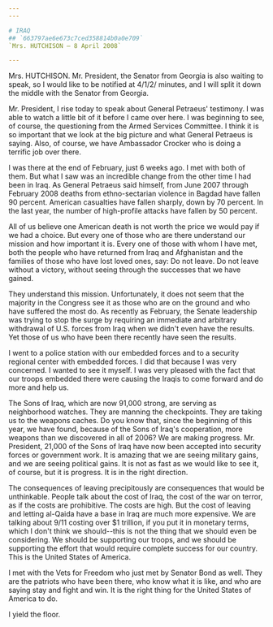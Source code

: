 ```yaml
---
---

# IRAQ
## `663797ae6e673c7ced358814b0a0e709`
`Mrs. HUTCHISON — 8 April 2008`

---
```



Mrs. HUTCHISON. Mr. President, the Senator from Georgia is also 
waiting to speak, so I would like to be notified at 4/1/2/ minutes, and 
I will split it down the middle with the Senator from Georgia.

Mr. President, I rise today to speak about General Petraeus' 
testimony. I was able to watch a little bit of it before I came over 
here. I was beginning to see, of course, the questioning from the Armed 
Services Committee. I think it is so important that we look at the big 
picture and what General Petraeus is saying. Also, of course, we have 
Ambassador Crocker who is doing a terrific job over there.

I was there at the end of February, just 6 weeks ago. I met with both 
of them. But what I saw was an incredible change from the other time I 
had been in Iraq. As General Petraeus said himself, from June 2007 
through February 2008 deaths from ethno-sectarian violence in Bagdad 
have fallen 90 percent. American casualties have fallen sharply, down 
by 70 percent. In the last year, the number of high-profile attacks 
have fallen by 50 percent.

All of us believe one American death is not worth the price we would 
pay if we had a choice. But every one of those who are there understand 
our mission and how important it is. Every one of those with whom I 
have met, both the people who have returned from Iraq and Afghanistan 
and the families of those who have lost loved ones, say: Do not leave. 
Do not leave without a victory, without seeing through the successes 
that we have gained.

They understand this mission. Unfortunately, it does not seem that 
the majority in the Congress see it as those who are on the ground and 
who have suffered the most do. As recently as February, the Senate 
leadership was trying to stop the surge by requiring an immediate and 
arbitrary withdrawal of U.S. forces from Iraq when we didn't even have 
the results. Yet those of us who have been there recently have seen the 
results.

I went to a police station with our embedded forces and to a security 
regional center with embedded forces. I did that because I was very 
concerned. I wanted to see it myself. I was very pleased with the fact 
that our troops embedded there were causing the Iraqis to come forward 
and do more and help us.

The Sons of Iraq, which are now 91,000 strong, are serving as 
neighborhood watches. They are manning the checkpoints. They are taking 
us to the weapons caches. Do you know that, since the beginning of this 
year, we have found, because of the Sons of Iraq's cooperation, more 
weapons than we discovered in all of 2006? We are making progress. Mr. 
President, 21,000 of the Sons of Iraq have now been accepted into 
security forces or government work. It is amazing that we are seeing 
military gains, and we are seeing political gains. It is not as fast as 
we would like to see it, of course, but it is progress. It is in the 
right direction.

The consequences of leaving precipitously are consequences that would 
be unthinkable. People talk about the cost of Iraq, the cost of the war 
on terror, as if the costs are prohibitive. The costs are high. But the 
cost of leaving and letting al-Qaida have a base in Iraq are much more 
expensive. We are talking about 9/11 costing over $1 trillion, if you 
put it in monetary terms, which I don't think we should--this is not 
the thing that we should even be considering. We should be supporting 
our troops, and we should be supporting the effort that would require 
complete success for our country. This is the United States of America.

I met with the Vets for Freedom who just met by Senator Bond as well. 
They are the patriots who have been there, who know what it is like, 
and who are saying stay and fight and win. It is the right thing for 
the United States of America to do.

I yield the floor.
